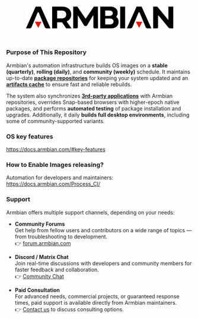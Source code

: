 <h2 align="center">
  <a href=#><img src="https://raw.githubusercontent.com/armbian/.github/master/profile/logosmall.png" alt="Armbian logo"></a>
  <br><br>
</h2>

### Purpose of This Repository

Armbian's automation infrastructure builds OS images on a **stable (quarterly)**, **rolling (daily)**, and **community (weekly)** schedule. It maintains up-to-date [**package repositories**](https://apt.armbian.com) for keeping your system updated and an [**artifacts cache**](https://github.com/orgs/armbian/packages) to ensure fast and reliable rebuilds. 

The system also synchronizes [**3rd-party applications**](external/) with Armbian repositories, overrides Snap-based browsers with higher-epoch native packages, and performs **automated testing** of package installation and upgrades. Additionally, it daily **builds full desktop environments**, including some of community-supported variants.

### OS key features

<https://docs.armbian.com/#key-features>

### How to Enable Images releasing?

Automation for developers and maintainers: <https://docs.armbian.com/Process_CI/>

<!--START_SECTION:data-section-->
<!--END_SECTION:data-section-->

### Support

Armbian offers multiple support channels, depending on your needs:

- **Community Forums**  
  Get help from fellow users and contributors on a wide range of topics — from troubleshooting to development.  
  👉 [forum.armbian.com](https://forum.armbian.com)

- **Discord / Matrix Chat**  
  Join real-time discussions with developers and community members for faster feedback and collaboration.  
  👉 [Community Chat](https://docs.armbian.com/Community_IRC/)

- **Paid Consultation**  
  For advanced needs, commercial projects, or guaranteed response times, paid support is available directly from Armbian maintainers.  
  👉 [Contact us](https://www.armbian.com/contact) to discuss consulting options.
